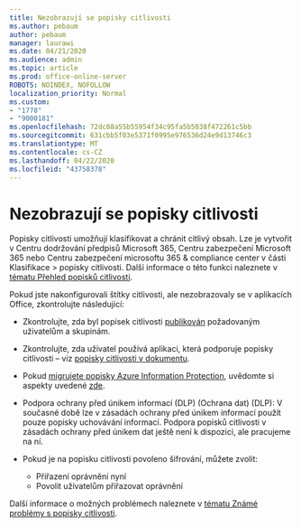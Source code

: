```yaml
---
title: Nezobrazují se popisky citlivosti
ms.author: pebaum
author: pebaum
manager: laurawi
ms.date: 04/21/2020
ms.audience: admin
ms.topic: article
ms.prod: office-online-server
ROBOTS: NOINDEX, NOFOLLOW
localization_priority: Normal
ms.custom:
- "1778"
- "9000181"
ms.openlocfilehash: 72dc88a55b55954f34c95fa5b5038f472261c5bb
ms.sourcegitcommit: 631cbb5f03e5371f0995e976536d24e9d13746c3
ms.translationtype: MT
ms.contentlocale: cs-CZ
ms.lasthandoff: 04/22/2020
ms.locfileid: "43758378"
---
```

# <a name="sensitivity-labels-not-appearing"></a>Nezobrazují se popisky citlivosti

Popisky citlivosti umožňují klasifikovat a chránit citlivý obsah. Lze je vytvořit v Centru dodržování předpisů Microsoft 365, Centru zabezpečení Microsoft 365 nebo Centru zabezpečení microsoftu 365 & compliance center v části Klasifikace > popisky citlivosti. Další informace o této funkci naleznete v [tématu Přehled popisků citlivosti](https://docs.microsoft.com/office365/securitycompliance/sensitivity-labels).

Pokud jste nakonfigurovali štítky citlivosti, ale nezobrazovaly se v aplikacích Office, zkontrolujte následující:

- Zkontrolujte, zda byl popisek citlivosti [publikován](https://docs.microsoft.com/Office365/SecurityCompliance/sensitivity-labels#what-label-policies-can-do) požadovaným uživatelům a skupinám.

- Zkontrolujte, zda uživatel používá aplikaci, která podporuje popisky citlivosti – viz [popisky citlivosti v dokumentu](https://support.office.com/article/apply-sensitivity-labels-to-your-documents-and-email-within-office-2f96e7cd-d5a4-403b-8bd7-4cc636bae0f9?#bkmk_whereavailable).

- Pokud [migrujete popisky Azure Information Protection](https://docs.microsoft.com/azure/information-protection/configure-policy-migrate-labels), uvědomte si aspekty uvedené [zde](https://docs.microsoft.com/azure/information-protection/configure-policy-migrate-labels#considerations-for-unified-labels).

- Podpora ochrany před únikem informací (DLP) (Ochrana dat) (DLP): V současné době lze v zásadách ochrany před únikem informací použít pouze popisky uchovávání informací.  Podpora popisků citlivosti v zásadách ochrany před únikem dat ještě není k dispozici, ale pracujeme na ní.

- Pokud je na popisku citlivosti povoleno šifrování, můžete zvolit:
    - Přiřazení oprávnění nyní
    - Povolit uživatelům přiřazovat oprávnění


Další informace o možných problémech naleznete v [tématu Známé problémy s popisky citlivosti](https://support.office.com/article/known-issues-with-sensitivity-labels-in-office-b169d687-2bbd-4e21-a440-7da1b2743edc).